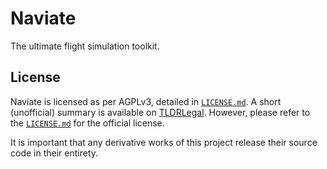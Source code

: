 # Naviate

The ultimate flight simulation toolkit.

## License

Naviate is licensed as per AGPLv3, detailed in [`LICENSE.md`](./LICENSE.md).
A short (unofficial) summary is available on [TLDRLegal](<https://tldrlegal.com/license/gnu-affero-general-public-license-v3-(agpl-3.0)>).
However, please refer to the [`LICENSE.md`](./LICENSE.md) for the official license.

It is important that any derivative works of this project release their source code in their entirety.

